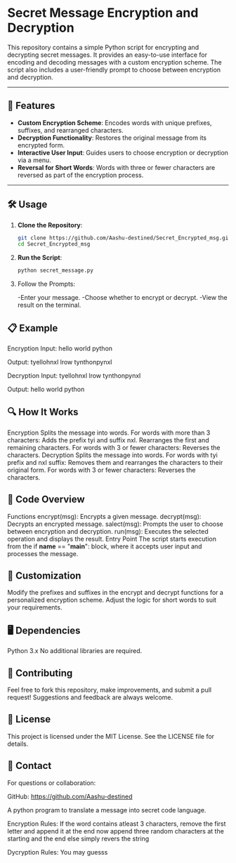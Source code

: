 # Secret Message Encryption and Decryption

This repository contains a simple Python script for encrypting and decrypting secret messages. It provides an easy-to-use interface for encoding and decoding messages with a custom encryption scheme. The script also includes a user-friendly prompt to choose between encryption and decryption.

---

## 🚀 Features

- **Custom Encryption Scheme**: Encodes words with unique prefixes, suffixes, and rearranged characters.
- **Decryption Functionality**: Restores the original message from its encrypted form.
- **Interactive User Input**: Guides users to choose encryption or decryption via a menu.
- **Reversal for Short Words**: Words with three or fewer characters are reversed as part of the encryption process.

---

## 🛠️ Usage

1. **Clone the Repository**:
   ```bash
   git clone https://github.com/Aashu-destined/Secret_Encrypted_msg.git
   cd Secret_Encrypted_msg

2. **Run the Script**:
    ```bash
    python secret_message.py

3. Follow the Prompts:

    -Enter your message.
    -Choose whether to encrypt or decrypt.
    -View the result on the terminal.

## 📋 Example
Encryption
Input:
hello world python

Output:
tyellohnxl lrow tynthonpynxl

Decryption
Input:
tyellohnxl lrow tynthonpynxl

Output:
hello world python

## 🔍 How It Works
Encryption
    Splits the message into words.
    For words with more than 3 characters:
    Adds the prefix tyi and suffix nxl.
    Rearranges the first and remaining characters.
    For words with 3 or fewer characters:
    Reverses the characters.
Decryption
    Splits the message into words.
    For words with tyi prefix and nxl suffix:
    Removes them and rearranges the characters to their original form.
    For words with 3 or fewer characters:
    Reverses the characters.


## 📜 Code Overview
Functions
    encrypt(msg): Encrypts a given message.
    decrypt(msg): Decrypts an encrypted message.
    salect(msg): Prompts the user to choose between encryption and decryption.
    run(msg): Executes the selected operation and displays the result.
Entry Point
The script starts execution from the if __name__ == "__main__": block, where it accepts user input and processes the message.


## 🔧 Customization
Modify the prefixes and suffixes in the encrypt and decrypt functions for a personalized encryption scheme.
Adjust the logic for short words to suit your requirements.


## 🖥️ Dependencies
Python 3.x
No additional libraries are required.

## 🤝 Contributing
Feel free to fork this repository, make improvements, and submit a pull request! Suggestions and feedback are always welcome.

## 📄 License
This project is licensed under the MIT License. See the LICENSE file for details.

## 📧 Contact
For questions or collaboration:

GitHub: https://github.com/Aashu-destined



































A python program to translate a message into secret code language.

Encryption Rules:
    If the word contains atleast 3 characters, remove the first letter and append it at the end
        now append three random characters at the starting and the end
    else
        simply revers the string

Dycryption Rules:
    You may guesss
